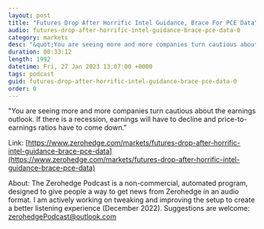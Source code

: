 ```yaml
---
layout: post
title: "Futures Drop After Horrific Intel Guidance, Brace For PCE Data"
audio: futures-drop-after-horrific-intel-guidance-brace-pce-data-0
category: markets
desc: "&quot;You are seeing more and more companies turn cautious about the earnings outlook. If there is a recession, earnings will have to decline and price-to-earnings ratios have to come down.&quot; "
duration: 00:33:12
length: 1992
datetime: Fri, 27 Jan 2023 13:07:00 +0000
tags: podcast
guid: futures-drop-after-horrific-intel-guidance-brace-pce-data-0
order: 0
---
```

&quot;You are seeing more and more companies turn cautious about the earnings outlook. If there is a recession, earnings will have to decline and price-to-earnings ratios have to come down.&quot; 

Link: [https://www.zerohedge.com/markets/futures-drop-after-horrific-intel-guidance-brace-pce-data](https://www.zerohedge.com/markets/futures-drop-after-horrific-intel-guidance-brace-pce-data)

About: The Zerohedge Podcast is a non-commercial, automated program, designed to give people a way to get news from Zerohedge in an audio format.  I am actively working on tweaking and improving the setup to create a better listening experience (December 2022).  Suggestions are welcome: [zerohedgePodcast@outlook.com](mailto:zerohedgePodcast@outlook.com)